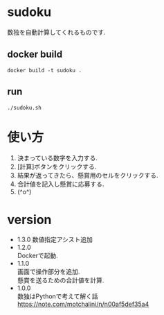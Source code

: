 # sudoku
数独を自動計算してくれるものです.

## docker build
```
docker build -t sudoku .
```
## run
```
./sudoku.sh
```
# 使い方
1. 決まっている数字を入力する.
1. [計算]ボタンをクリックする.
1. 結果が返ってきたら、懸賞用のセルをクリックする.
1. 合計値を記入し懸賞に応募する.
1. (^o^)

# version
- 1.3.0
数値指定アシスト追加
- 1.2.0  
Dockerで起動.  
- 1.1.0  
画面で操作部分を追加.  
懸賞を送るための合計値を計算.  
- 1.0.0  
数独はPythonで考えて解く話  
https://note.com/motchalini/n/n00af5def35a4
